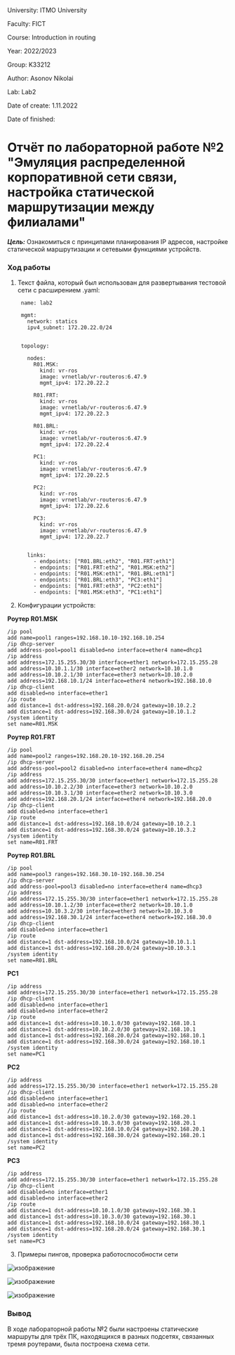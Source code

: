 University: ITMO University

Faculty: FICT

Course: Introduction in routing

Year: 2022/2023

Group: K33212

Author: Asonov Nikolai

Lab: Lab2

Date of create: 1.11.2022

Date of finished:

# Отчёт по лабораторной работе №2 "Эмуляция распределенной корпоративной сети связи, настройка статической маршрутизации между филиалами"

***Цель:*** Ознакомиться с принципами планирования IP адресов, настройке статической маршрутизации и сетевыми функциями устройств.

### Ход работы

1. Текст файла, который был использован для развертывания тестовой сети с расширением .yaml:

        name: lab2

        mgmt:
          network: statics
          ipv4_subnet: 172.20.22.0/24


        topology:

          nodes:
            R01.MSK:
              kind: vr-ros
              image: vrnetlab/vr-routeros:6.47.9
              mgmt_ipv4: 172.20.22.2

            R01.FRT:
              kind: vr-ros
              image: vrnetlab/vr-routeros:6.47.9
              mgmt_ipv4: 172.20.22.3

            R01.BRL:
              kind: vr-ros
              image: vrnetlab/vr-routeros:6.47.9
              mgmt_ipv4: 172.20.22.4

            PC1:
              kind: vr-ros
              image: vrnetlab/vr-routeros:6.47.9
              mgmt_ipv4: 172.20.22.5

            PC2:
              kind: vr-ros
              image: vrnetlab/vr-routeros:6.47.9
              mgmt_ipv4: 172.20.22.6

            PC3:
              kind: vr-ros
              image: vrnetlab/vr-routeros:6.47.9
              mgmt_ipv4: 172.20.22.7


          links:
            - endpoints: ["R01.BRL:eth2", "R01.FRT:eth1"]
            - endpoints: ["R01.FRT:eth2", "R01.MSK:eth2"]
            - endpoints: ["R01.MSK:eth1", "R01.BRL:eth1"]
            - endpoints: ["R01.BRL:eth3", "PC3:eth1"]
            - endpoints: ["R01.FRT:eth3", "PC2:eth1"]
            - endpoints: ["R01.MSK:eth3", "PC1:eth1"]

2. Конфигурации устройств:

**Роутер R01.MSK**

    /ip pool
    add name=pool1 ranges=192.168.10.10-192.168.10.254
    /ip dhcp-server
    add address-pool=pool1 disabled=no interface=ether4 name=dhcp1
    /ip address
    add address=172.15.255.30/30 interface=ether1 network=172.15.255.28
    add address=10.10.1.1/30 interface=ether2 network=10.10.1.0
    add address=10.10.2.1/30 interface=ether3 network=10.10.2.0
    add address=192.168.10.1/24 interface=ether4 network=192.168.10.0
    /ip dhcp-client
    add disabled=no interface=ether1
    /ip route
    add distance=1 dst-address=192.168.20.0/24 gateway=10.10.2.2
    add distance=1 dst-address=192.168.30.0/24 gateway=10.10.1.2
    /system identity
    set name=R01.MSK

**Роутер R01.FRT**

    /ip pool
    add name=pool2 ranges=192.168.20.10-192.168.20.254
    /ip dhcp-server
    add address-pool=pool2 disabled=no interface=ether4 name=dhcp2
    /ip address
    add address=172.15.255.30/30 interface=ether1 network=172.15.255.28
    add address=10.10.2.2/30 interface=ether3 network=10.10.2.0
    add address=10.10.3.1/30 interface=ether2 network=10.10.3.0
    add address=192.168.20.1/24 interface=ether4 network=192.168.20.0
    /ip dhcp-client
    add disabled=no interface=ether1
    /ip route
    add distance=1 dst-address=192.168.10.0/24 gateway=10.10.2.1
    add distance=1 dst-address=192.168.30.0/24 gateway=10.10.3.2
    /system identity
    set name=R01.FRT

**Роутер R01.BRL**

    /ip pool
    add name=pool3 ranges=192.168.30.10-192.168.30.254
    /ip dhcp-server
    add address-pool=pool3 disabled=no interface=ether4 name=dhcp3
    /ip address
    add address=172.15.255.30/30 interface=ether1 network=172.15.255.28
    add address=10.10.1.2/30 interface=ether2 network=10.10.1.0
    add address=10.10.3.2/30 interface=ether3 network=10.10.3.0
    add address=192.168.30.1/24 interface=ether4 network=192.168.30.0
    /ip dhcp-client
    add disabled=no interface=ether1
    /ip route
    add distance=1 dst-address=192.168.10.0/24 gateway=10.10.1.1
    add distance=1 dst-address=192.168.20.0/24 gateway=10.10.3.1
    /system identity
    set name=R01.BRL

**PC1**

    /ip address
    add address=172.15.255.30/30 interface=ether1 network=172.15.255.28
    /ip dhcp-client
    add disabled=no interface=ether1
    add disabled=no interface=ether2
    /ip route
    add distance=1 dst-address=10.10.1.0/30 gateway=192.168.10.1
    add distance=1 dst-address=10.10.2.0/30 gateway=192.168.10.1
    add distance=1 dst-address=192.168.20.0/24 gateway=192.168.10.1
    add distance=1 dst-address=192.168.30.0/24 gateway=192.168.10.1
    /system identity
    set name=PC1

**PC2**

    /ip address
    add address=172.15.255.30/30 interface=ether1 network=172.15.255.28
    /ip dhcp-client
    add disabled=no interface=ether1
    add disabled=no interface=ether2
    /ip route
    add distance=1 dst-address=10.10.2.0/30 gateway=192.168.20.1
    add distance=1 dst-address=10.10.3.0/30 gateway=192.168.20.1
    add distance=1 dst-address=192.168.10.0/24 gateway=192.168.20.1
    add distance=1 dst-address=192.168.30.0/24 gateway=192.168.20.1
    /system identity
    set name=PC2

**PC3**

    /ip address
    add address=172.15.255.30/30 interface=ether1 network=172.15.255.28
    /ip dhcp-client
    add disabled=no interface=ether1
    add disabled=no interface=ether2
    /ip route
    add distance=1 dst-address=10.10.1.0/30 gateway=192.168.30.1
    add distance=1 dst-address=10.10.3.0/30 gateway=192.168.30.1
    add distance=1 dst-address=192.168.10.0/24 gateway=192.168.30.1
    add distance=1 dst-address=192.168.20.0/24 gateway=192.168.30.1
    /system identity
    set name=PC3

3. Примеры пингов, проверка работоспособности сети

![изображение](https://user-images.githubusercontent.com/71010958/208070116-8d7f4013-b269-4ef0-849f-57f02bb0b9e4.png)

![изображение](https://user-images.githubusercontent.com/71010958/208070217-d6c3d166-524b-4560-a2cd-2c0f7f84291c.png)

![изображение](https://user-images.githubusercontent.com/71010958/208070358-ffa05180-2bc6-434d-8ee4-50881a436ac8.png)



### Вывод
В ходе лабораторной работы №2 были настроены статические маршруты для трёх ПК, находящихся в разных подсетях, связанных тремя роутерами, была построена схема сети.
